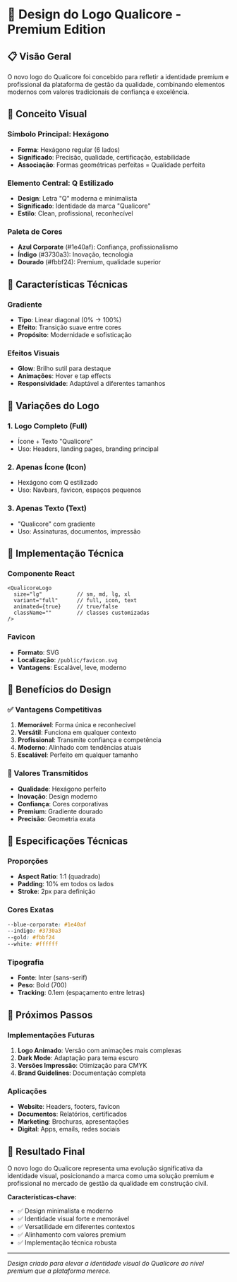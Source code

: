 # 🎨 Design do Logo Qualicore - Premium Edition

## 📋 Visão Geral

O novo logo do Qualicore foi concebido para refletir a identidade premium e profissional da plataforma de gestão da qualidade, combinando elementos modernos com valores tradicionais de confiança e excelência.

## 🎯 Conceito Visual

### **Símbolo Principal: Hexágono**
- **Forma**: Hexágono regular (6 lados)
- **Significado**: Precisão, qualidade, certificação, estabilidade
- **Associação**: Formas geométricas perfeitas = Qualidade perfeita

### **Elemento Central: Q Estilizado**
- **Design**: Letra "Q" moderna e minimalista
- **Significado**: Identidade da marca "Qualicore"
- **Estilo**: Clean, profissional, reconhecível

### **Paleta de Cores**
- **Azul Corporate** (#1e40af): Confiança, profissionalismo
- **Índigo** (#3730a3): Inovação, tecnologia
- **Dourado** (#fbbf24): Premium, qualidade superior

## 🎨 Características Técnicas

### **Gradiente**
- **Tipo**: Linear diagonal (0% → 100%)
- **Efeito**: Transição suave entre cores
- **Propósito**: Modernidade e sofisticação

### **Efeitos Visuais**
- **Glow**: Brilho sutil para destaque
- **Animações**: Hover e tap effects
- **Responsividade**: Adaptável a diferentes tamanhos

## 📱 Variações do Logo

### **1. Logo Completo (Full)**
- Ícone + Texto "Qualicore"
- Uso: Headers, landing pages, branding principal

### **2. Apenas Ícone (Icon)**
- Hexágono com Q estilizado
- Uso: Navbars, favicon, espaços pequenos

### **3. Apenas Texto (Text)**
- "Qualicore" com gradiente
- Uso: Assinaturas, documentos, impressão

## 🔧 Implementação Técnica

### **Componente React**
```tsx
<QualicoreLogo 
  size="lg"           // sm, md, lg, xl
  variant="full"      // full, icon, text
  animated={true}     // true/false
  className=""        // classes customizadas
/>
```

### **Favicon**
- **Formato**: SVG
- **Localização**: `/public/favicon.svg`
- **Vantagens**: Escalável, leve, moderno

## 🎯 Benefícios do Design

### **✅ Vantagens Competitivas**
1. **Memorável**: Forma única e reconhecível
2. **Versátil**: Funciona em qualquer contexto
3. **Profissional**: Transmite confiança e competência
4. **Moderno**: Alinhado com tendências atuais
5. **Escalável**: Perfeito em qualquer tamanho

### **🎨 Valores Transmitidos**
- **Qualidade**: Hexágono perfeito
- **Inovação**: Design moderno
- **Confiança**: Cores corporativas
- **Premium**: Gradiente dourado
- **Precisão**: Geometria exata

## 📐 Especificações Técnicas

### **Proporções**
- **Aspect Ratio**: 1:1 (quadrado)
- **Padding**: 10% em todos os lados
- **Stroke**: 2px para definição

### **Cores Exatas**
```css
--blue-corporate: #1e40af
--indigo: #3730a3  
--gold: #fbbf24
--white: #ffffff
```

### **Tipografia**
- **Fonte**: Inter (sans-serif)
- **Peso**: Bold (700)
- **Tracking**: 0.1em (espaçamento entre letras)

## 🚀 Próximos Passos

### **Implementações Futuras**
1. **Logo Animado**: Versão com animações mais complexas
2. **Dark Mode**: Adaptação para tema escuro
3. **Versões Impressão**: Otimização para CMYK
4. **Brand Guidelines**: Documentação completa

### **Aplicações**
- **Website**: Headers, footers, favicon
- **Documentos**: Relatórios, certificados
- **Marketing**: Brochuras, apresentações
- **Digital**: Apps, emails, redes sociais

## 🎉 Resultado Final

O novo logo do Qualicore representa uma evolução significativa da identidade visual, posicionando a marca como uma solução premium e profissional no mercado de gestão da qualidade em construção civil.

**Características-chave:**
- ✅ Design minimalista e moderno
- ✅ Identidade visual forte e memorável
- ✅ Versatilidade em diferentes contextos
- ✅ Alinhamento com valores premium
- ✅ Implementação técnica robusta

---

*Design criado para elevar a identidade visual do Qualicore ao nível premium que a plataforma merece.*
